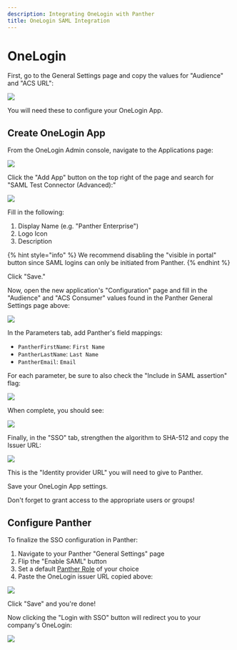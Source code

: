```yaml
---
description: Integrating OneLogin with Panther
title: OneLogin SAML Integration
---
```


# OneLogin

First, go to the General Settings page and copy the values for "Audience" and "ACS URL":

![](../../.gitbook/assets/panther-saml-parameters%20%285%29%20%281%29%20%286%29.png)

You will need these to configure your OneLogin App.

## Create OneLogin App

From the OneLogin Admin console, navigate to the Applications page:

![](../../.gitbook/assets/onelogin1%20%288%29%20%288%29%20%289%29%20%282%29%20%287%29.png)

Click the "Add App" button on the top right of the page and search for "SAML Test Connector \(Advanced\):"

![](../../.gitbook/assets/onelogin2%20%285%29%20%285%29%20%287%29%20%288%29%20%285%29.png)

Fill in the following:

1. Display Name \(e.g. "Panther Enterprise"\)
2. Logo Icon
3. Description

{% hint style="info" %}
We recommend disabling the "visible in portal" button since SAML logins can only be initiated from Panther.
{% endhint %}

Click "Save."

Now, open the new application's "Configuration" page and fill in the "Audience" and "ACS Consumer" values found in the Panther General Settings page above:

![](../../.gitbook/assets/onelogin3%20%285%29%20%285%29%20%287%29%20%288%29%20%281%29.png)

In the Parameters tab, add Panther's field mappings:

* `PantherFirstName`: `First Name`
* `PantherLastName`: `Last Name`
* `PantherEmail`: `Email`

For each parameter, be sure to also check the "Include in SAML assertion" flag:

![](../../.gitbook/assets/onelogin4-inset%20%288%29%20%284%29%20%281%29%20%2811%29.png)

When complete, you should see:

![](../../.gitbook/assets/onelogin4%20%288%29%20%288%29%20%289%29%20%285%29%20%282%29.png)

Finally, in the "SSO" tab, strengthen the algorithm to SHA-512 and copy the Issuer URL:

![](../../.gitbook/assets/onelogin5%20%288%29%20%288%29%20%289%29%20%286%29%20%2811%29.png)

This is the "Identity provider URL" you will need to give to Panther.

Save your OneLogin App settings.

Don't forget to grant access to the appropriate users or groups!

## Configure Panther

To finalize the SSO configuration in Panther:

1. Navigate to your Panther "General Settings" page
2. Flip the "Enable SAML" button
3. Set a default [Panther Role](../rbac.md) of your choice
4. Paste the OneLogin issuer URL copied above:

![](../../.gitbook/assets/onelogin-panther%20%282%29.png)

Click "Save" and you're done!

Now clicking the "Login with SSO" button will redirect you to your company's OneLogin:

![](../../.gitbook/assets/panther-login-sso%20%286%29%20%281%29.png)

